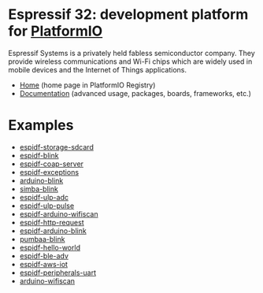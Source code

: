 
# Espressif 32: development platform for [PlatformIO](https://platformio.org)

Espressif Systems is a privately held fabless semiconductor company. They provide wireless communications and Wi-Fi chips which are widely used in mobile devices and the Internet of Things applications.

* [Home](https://platformio.org/platforms/espressif32) (home page in PlatformIO Registry)
* [Documentation](https://docs.platformio.org/page/platforms/espressif32.html) (advanced usage, packages, boards, frameworks, etc.)

# Examples

* [espidf-storage-sdcard](https://github.com/platformio/platform-espressif32/tree/master/examples/espidf-storage-sdcard)
* [espidf-blink](https://github.com/platformio/platform-espressif32/tree/master/examples/espidf-blink)
* [espidf-coap-server](https://github.com/platformio/platform-espressif32/tree/master/examples/espidf-coap-server)
* [espidf-exceptions](https://github.com/platformio/platform-espressif32/tree/master/examples/espidf-exceptions)
* [arduino-blink](https://github.com/platformio/platform-espressif32/tree/master/examples/arduino-blink)
* [simba-blink](https://github.com/platformio/platform-espressif32/tree/master/examples/simba-blink)
* [espidf-ulp-adc](https://github.com/platformio/platform-espressif32/tree/master/examples/espidf-ulp-adc)
* [espidf-ulp-pulse](https://github.com/platformio/platform-espressif32/tree/master/examples/espidf-ulp-pulse)
* [espidf-arduino-wifiscan](https://github.com/platformio/platform-espressif32/tree/master/examples/espidf-arduino-wifiscan)
* [espidf-http-request](https://github.com/platformio/platform-espressif32/tree/master/examples/espidf-http-request)
* [espidf-arduino-blink](https://github.com/platformio/platform-espressif32/tree/master/examples/espidf-arduino-blink)
* [pumbaa-blink](https://github.com/platformio/platform-espressif32/tree/master/examples/pumbaa-blink)
* [espidf-hello-world](https://github.com/platformio/platform-espressif32/tree/master/examples/espidf-hello-world)
* [espidf-ble-adv](https://github.com/platformio/platform-espressif32/tree/master/examples/espidf-ble-adv)
* [espidf-aws-iot](https://github.com/platformio/platform-espressif32/tree/master/examples/espidf-aws-iot)
* [espidf-peripherals-uart](https://github.com/platformio/platform-espressif32/tree/master/examples/espidf-peripherals-uart)
* [arduino-wifiscan](https://github.com/platformio/platform-espressif32/tree/master/examples/arduino-wifiscan)
